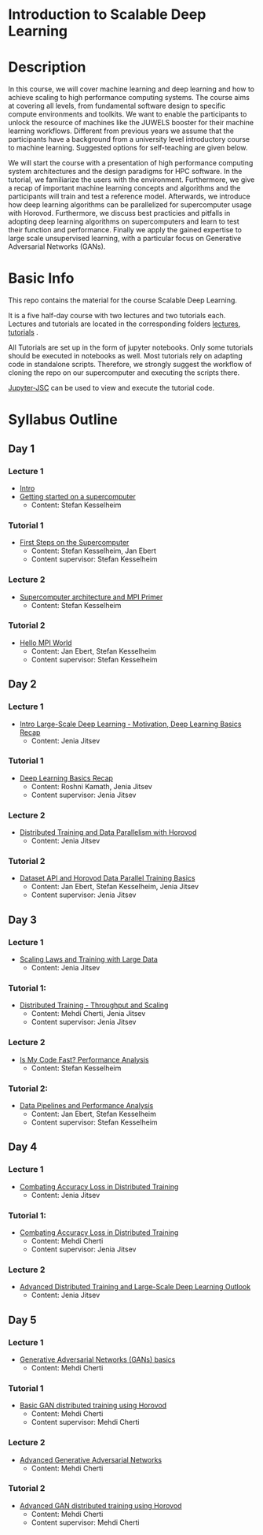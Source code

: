 Introduction to Scalable Deep Learning
===========

# Description

In this course, we will cover machine learning and deep learning and how to achieve scaling to high performance computing systems. The course aims at covering all levels, from fundamental software design to specific compute environments and toolkits. We want to enable the participants to unlock the resource of machines like the JUWELS booster for their machine learning workflows. Different from previous years we assume that the participants have a background from a university level introductory course to machine learning. Suggested options for self-teaching are given below.

We will start the course with a presentation of high performance computing system architectures and the design paradigms for HPC software. In the tutorial, we familiarize the users with the environment. Furthermore, we give a recap of important machine learning concepts and algorithms and the participants will train and test a reference model. Afterwards, we introduce how deep learning algorithms can be parallelized for supercomputer usage with Horovod. Furthermore, we discuss best practicies and pitfalls in adopting deep learning algorithms on supercomputers and learn to test their function and performance. Finally we apply the gained expertise to large scale unsupervised learning, with a particular focus on Generative Adversarial Networks (GANs).

# Basic Info

This repo contains the material for the course Scalable Deep Learning.

It is a five half-day course with two lectures and two tutorials each.
Lectures and tutorials are located in the corresponding folders [lectures](lectures), [tutorials](tutorials) .

All Tutorials are set up in the form of jupyter notebooks. Only some tutorials should be executed
in notebooks as well. Most tutorials rely on adapting code in standalone scripts.
Therefore, we strongly suggest the workflow of cloning the repo on our supercomputer
and executing the scripts there.

[Jupyter-JSC](https://jupyter-jsc.fz-juelich.de/) can be used to view and execute the tutorial code.

# Syllabus Outline

## Day 1


### Lecture 1
- [Intro](https://mldl_fzj.pages.jsc.fz-juelich.de/juhaicu/jsc_public/sharedspace/teaching/intro_scalable_deep_learning/course-material-may-2023/#/title-slide)
- [Getting started on a supercomputer](https://mldl_fzj.pages.jsc.fz-juelich.de/juhaicu/jsc_public/sharedspace/teaching/intro_scalable_deep_learning/course-material-may-2023/01-access-machines.html#/title-slide)
  - Content: Stefan Kesselheim

### Tutorial 1
- [First Steps on the Supercomputer](https://github.com/HROlive/Introduction-to-Scalable-Deep-Learning/tree/main/tutorials/day1/tutorial1)
  - Content: Stefan Kesselheim, Jan Ebert
  - Content supervisor: Stefan Kesselheim

### Lecture 2
- [Supercomputer architecture and MPI Primer](https://mldl_fzj.pages.jsc.fz-juelich.de/juhaicu/jsc_public/sharedspace/teaching/intro_scalable_deep_learning/course-material-may-2023/02-mpi.html#/title-slide)
  - Content: Stefan Kesselheim

### Tutorial 2
- [Hello MPI World](https://github.com/HROlive/Introduction-to-Scalable-Deep-Learning/tree/main/tutorials/day1/tutorial2)
  - Content: Jan Ebert, Stefan Kesselheim
  - Content supervisor: Stefan Kesselheim


## Day 2

### Lecture 1
- [Intro Large-Scale Deep Learning - Motivation, Deep Learning Basics Recap](https://github.com/HROlive/Introduction-to-Scalable-Deep-Learning/tree/main/lectures/Day2/Lecture1/Slides/Lecture_Slides.pdf)
  - Content: Jenia Jitsev

### Tutorial 1
- [Deep Learning Basics Recap](https://github.com/HROlive/Introduction-to-Scalable-Deep-Learning/tree/main/tutorials/day2/tutorial1)
  - Content: Roshni Kamath, Jenia Jitsev
  - Content supervisor: Jenia Jitsev

### Lecture 2
- [Distributed Training and Data Parallelism with Horovod](https://github.com/HROlive/Introduction-to-Scalable-Deep-Learning/tree/main/lectures/Day2/Lecture2/Slides/Lecture_Slides.pdf)
  - Content: Jenia Jitsev

### Tutorial 2
- [Dataset API and Horovod Data Parallel Training Basics](https://github.com/HROlive/Introduction-to-Scalable-Deep-Learning/tree/main/tutorials/day2/tutorial2)
  - Content: Jan Ebert, Stefan Kesselheim, Jenia Jitsev
  - Content supervisor: Jenia Jitsev

## Day 3

### Lecture 1
- [Scaling Laws and Training with Large Data](https://github.com/HROlive/Introduction-to-Scalable-Deep-Learning/tree/main/lectures/Day3/Lecture1/Slides/Lecture_Slides.pdf)
  - Content: Jenia Jitsev

### Tutorial 1:
- [Distributed Training - Throughput and Scaling](https://github.com/HROlive/Introduction-to-Scalable-Deep-Learning/tree/main/tutorials/day3/tutorial1)
  - Content: Mehdi Cherti, Jenia Jitsev
  - Content supervisor: Jenia Jitsev

### Lecture 2
- [Is My Code Fast? Performance Analysis](https://github.com/HROlive/Introduction-to-Scalable-Deep-Learning/tree/main/lectures/Day3/Lecture2/Slides)
  - Content: Stefan Kesselheim

### Tutorial 2:
- [Data Pipelines and Performance Analysis](https://github.com/HROlive/Introduction-to-Scalable-Deep-Learning/tree/main/tutorials/day3/tutorial2)
  - Content: Jan Ebert, Stefan Kesselheim
  - Content supervisor: Stefan Kesselheim



## Day 4

### Lecture 1
- [Combating Accuracy Loss in Distributed Training](https://github.com/HROlive/Introduction-to-Scalable-Deep-Learning/tree/main/lectures/Day4/Lecture1/Slides/Lecture_Slides.pdf)
  - Content: Jenia Jitsev

### Tutorial 1:
- [Combating Accuracy Loss in Distributed Training](https://github.com/HROlive/Introduction-to-Scalable-Deep-Learning/tree/main/tutorials/day4/tutorial)
  - Content: Mehdi Cherti
  - Content supervisor: Jenia Jitsev

### Lecture 2
- [Advanced Distributed Training and Large-Scale Deep Learning Outlook](https://github.com/HROlive/Introduction-to-Scalable-Deep-Learning/tree/main/lectures/Day4/Lecture2/Slides/Lecture_Slides.pdf)
  - Content: Jenia Jitsev


## Day 5

### Lecture 1
- [Generative Adversarial Networks (GANs) basics](https://github.com/HROlive/Introduction-to-Scalable-Deep-Learning/tree/main/lectures/Day5/Lecture1.pdf)
  - Content: Mehdi Cherti

### Tutorial 1
- [Basic GAN distributed training using Horovod](https://github.com/HROlive/Introduction-to-Scalable-Deep-Learning/tree/main/tutorials/day5/tutorial1)
  - Content: Mehdi Cherti
  - Content supervisor: Mehdi Cherti

### Lecture 2
- [Advanced Generative Adversarial Networks](https://github.com/HROlive/Introduction-to-Scalable-Deep-Learning/tree/main/lectures/Day5/Lecture2.pdf)
  - Content: Mehdi Cherti

### Tutorial 2
- [Advanced GAN distributed training using Horovod](https://github.com/HROlive/Introduction-to-Scalable-Deep-Learning/tree/main/tutorials/day5/tutorial2)
  - Content: Mehdi Cherti
  - Content supervisor: Mehdi Cherti
